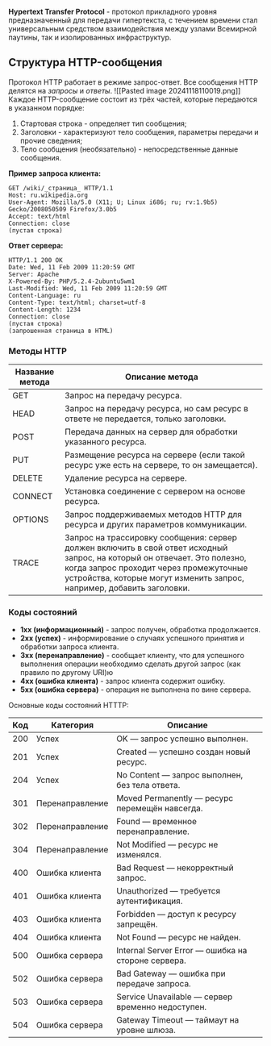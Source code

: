 **Hypertext Transfer Protocol** - протокол прикладного уровня предназначенный для передачи гипертекста, с течением времени стал универсальным средством взаимодействия между узлами Всемирной паутины, так и изолированных инфраструктур.
## Структура HTTP-сообщения
Протокол HTTP работает в режиме запрос-ответ. Все сообщения HTTP делятся на *запросы* и *ответы*.
![[Pasted image 20241118110019.png]]
Каждое HTTP-сообщение состоит из трёх частей, которые передаются в указанном порядке:
1. Стартовая строка - определяет тип сообщения;
2. Заголовки - характеризуют тело сообщения, параметры передачи и прочие сведения;
3. Тело сообщения (необязательно) - непосредственные данные сообщения.

**Пример запроса клиента:**
```
GET /wiki/_страница_ HTTP/1.1
Host: ru.wikipedia.org
User-Agent: Mozilla/5.0 (X11; U; Linux i686; ru; rv:1.9b5) Gecko/2008050509 Firefox/3.0b5
Accept: text/html
Connection: close
(пустая строка)
```
**Ответ сервера:**
```
HTTP/1.1 200 OK
Date: Wed, 11 Feb 2009 11:20:59 GMT
Server: Apache
X-Powered-By: PHP/5.2.4-2ubuntu5wm1
Last-Modified: Wed, 11 Feb 2009 11:20:59 GMT
Content-Language: ru
Content-Type: text/html; charset=utf-8
Content-Length: 1234
Connection: close
(пустая строка)
(запрошенная страница в HTML)
```
### Методы HTTP

| **Название метода** | **Описание метода**                                                                                                                                                                                                                           |
| ------------------- | --------------------------------------------------------------------------------------------------------------------------------------------------------------------------------------------------------------------------------------------- |
| GET                 | Запрос на передачу ресурса.                                                                                                                                                                                                                   |
| HEAD                | Запрос на передачу ресурса, но сам ресурс в ответе не передается, только заголовки.                                                                                                                                                           |
| POST                | Передача данных на сервер для обработки указанного ресурса.                                                                                                                                                                                   |
| PUT                 | Размещение ресурса на сервере (если такой ресурс уже есть на сервере, то он замещается).                                                                                                                                                      |
| DELETE              | Удаление ресурса на сервере.                                                                                                                                                                                                                  |
| CONNECT             | Установка соединение с сервером на основе ресурса.                                                                                                                                                                                            |
| OPTIONS             | Запрос поддерживаемых методов HTTP для ресурса и других параметров коммуникации.                                                                                                                                                              |
| TRACE               | Запрос на трассировку сообщения: сервер должен включить в свой ответ исходный запрос, на который он отвечает. Это полезно, когда запрос проходит через промежуточные устройства, которые могут изменить запрос, например, добавить заголовки. |
### Коды состояний
- **1хх (информационный)** - запрос получен, обработка продолжается.
- **2хх (успех)** - информирование о случаях успешного принятия и обработки запроса клиента.
- **3хх (перенаправление)** - сообщает клиенту, что для успешного выполнения операции необходимо сделать другой запрос (как правило по другому URI)ю
- **4хх (ошибка клиента)** - запрос клиента содержит ошибку.
- **5хх (ошибка сервера)** - операция не выполнена по вине сервера.

Основные коды состояний HTTTP:

| Код | Категория          | Описание                                       |
|-----|--------------------|-----------------------------------------------|
| 200 | Успех              | OK — запрос успешно выполнен.                |
| 201 | Успех              | Created — успешно создан новый ресурс.       |
| 204 | Успех              | No Content — запрос выполнен, без тела ответа.|
| 301 | Перенаправление    | Moved Permanently — ресурс перемещён навсегда.|
| 302 | Перенаправление    | Found — временное перенаправление.           |
| 304 | Перенаправление    | Not Modified — ресурс не изменялся.          |
| 400 | Ошибка клиента     | Bad Request — некорректный запрос.            |
| 401 | Ошибка клиента     | Unauthorized — требуется аутентификация.     |
| 403 | Ошибка клиента     | Forbidden — доступ к ресурсу запрещён.        |
| 404 | Ошибка клиента     | Not Found — ресурс не найден.                |
| 500 | Ошибка сервера     | Internal Server Error — ошибка на стороне сервера. |
| 502 | Ошибка сервера     | Bad Gateway — ошибка при передаче запроса.   |
| 503 | Ошибка сервера     | Service Unavailable — сервер временно недоступен. |
| 504 | Ошибка сервера     | Gateway Timeout — таймаут на уровне шлюза.   |
